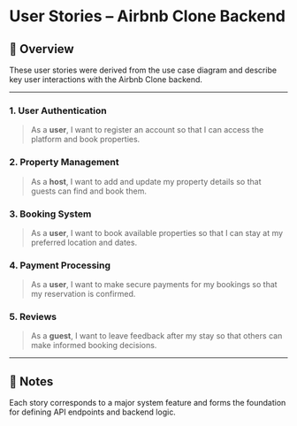 # User Stories – Airbnb Clone Backend

## 📘 Overview
These user stories were derived from the use case diagram and describe key user interactions with the Airbnb Clone backend.

---

### 1. User Authentication
> As a **user**, I want to register an account so that I can access the platform and book properties.

### 2. Property Management
> As a **host**, I want to add and update my property details so that guests can find and book them.

### 3. Booking System
> As a **user**, I want to book available properties so that I can stay at my preferred location and dates.

### 4. Payment Processing
> As a **user**, I want to make secure payments for my bookings so that my reservation is confirmed.

### 5. Reviews
> As a **guest**, I want to leave feedback after my stay so that others can make informed booking decisions.

---

## 🧠 Notes
Each story corresponds to a major system feature and forms the foundation for defining API endpoints and backend logic.
